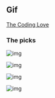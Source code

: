 


## Gif 

[The Coding Love](http://thecodinglove.com/)

### The picks

![img](http://www.topito.com/wp-content/uploads/2013/01/code-29.gif)


![img](http://www.topito.com/wp-content/uploads/2013/01/code-35.gif)

![img](http://i.imgur.com/WmfcRob.gif)

![img](http://i.imgur.com/HuVXfMb.gif)


<!--stackedit_data:
eyJoaXN0b3J5IjpbLTEzMzI4Mjk5MjBdfQ==
-->